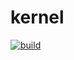# kernel

[![build](https://github.com/feature23/kernel/actions/workflows/ci_build.yml/badge.svg)](https://github.com/feature23/kernel/actions/workflows/ci_build.yml)
